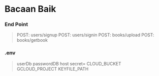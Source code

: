 # Bacaan Baik

### End Point

> POST: users/signup
> POST: users/signin
> POST: books/upload
> POST: books/getbook

### .env

> userDb
> passwordDB
> host
> secret=
> CLOUD_BUCKET
> GCLOUD_PROJECT
> KEYFILE_PATH
